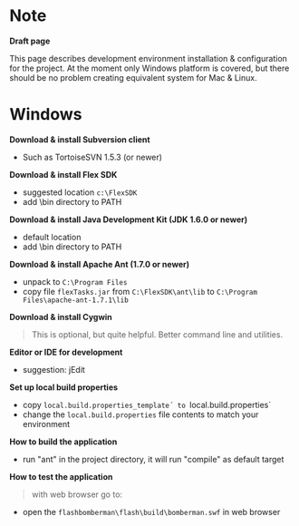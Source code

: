 # Note #

**Draft page**

This page describes development environment installation & configuration for the project. At the moment only Windows platform is covered, but there should be no problem creating equivalent system for Mac & Linux.

# Windows #

**Download & install Subversion client**

  * Such as TortoiseSVN 1.5.3 (or newer)

**Download & install Flex SDK**

  * suggested location `c:\FlexSDK`
  * add \bin directory to PATH

**Download & install Java Development Kit (JDK 1.6.0 or newer)**

  * default location
  * add \bin directory to PATH

**Download & install Apache Ant (1.7.0 or newer)**

  * unpack to `C:\Program Files`
  * copy file `flexTasks.jar` from `C:\FlexSDK\ant\lib` to `C:\Program Files\apache-ant-1.7.1\lib`

**Download & install Cygwin**

> This is optional, but quite helpful. Better command line and utilities.

**Editor or IDE for development**

  * suggestion: jEdit

**Set up local build properties**

  * copy `local.build.properties_template´ to `local.build.properties`
  * change the `local.build.properties` file contents to match your environment

**How to build the application**

  * run "ant" in the project directory, it will run "compile" as default target

**How to test the application**

> with web browser go to:

  * open the `flashbomberman\flash\build\bomberman.swf` in web browser